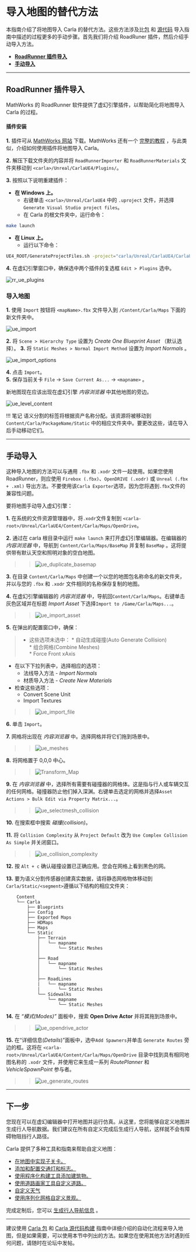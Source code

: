 # 导入地图的替代方法

本指南介绍了将地图导入 Carla 的替代方法。这些方法涉及比[包](tuto_M_add_map_package.md) 和 [源代码](tuto_M_add_map_source.md) 导入指南中描述的过程更多的手动步骤。首先我们将介绍 RoadRuner 插件，然后介绍手动导入方法。


- [__RoadRunner 插件导入__](#roadrunner-plugin-import)
- [__手动导入__](#manual-import)

---

## RoadRunner 插件导入

MathWorks 的 RoadRunner 软件提供了虚幻引擎插件，以帮助简化将地图导入 Carla 的过程。

#### 插件安装

__1.__ 插件可从 [MathWorks 网站](https://www.mathworks.com/help/roadrunner/ug/Downloading-Plugins.html) 下载。MathWorks 还有一个 [完整的教程](https://www.mathworks.com/help/roadrunner/ug/Exporting-to-CARLA.html) ，与此类似，介绍如何使用插件将地图导入 Carla。 

__2.__ 解压下载文件夹的内容并将 `RoadRunnerImporter` 和 `RoadRunnerMaterials` 文件夹移动到 `<carla>/Unreal/CarlaUE4/Plugins/`。

__3.__ 按照以下说明重建插件： 

*   __在 Windows 上。__  
	* 右键单击 `<carla>/Unreal/CarlaUE4` 中的 `.uproject` 文件，并选择 `Generate Visual Studio project files`。
	* 在 Carla 的根文件夹中，运行命令：

```sh
make launch
```

*   __在 Linux 上。__  
	* 运行以下命令：
```sh
UE4_ROOT/GenerateProjectFiles.sh -project="carla/Unreal/CarlaUE4/CarlaUE4.uproject" -game -engine
```

__4.__ 在虚幻引擎窗口中，确保选中两个插件的复选框 `Edit > Plugins` 选中。

![rr_ue_plugins](./img/rr-ue4_plugins.jpg)

### 导入地图

__1.__ 使用 `Import` 按钮将 `<mapName>.fbx` 文件导入到 `/Content/Carla/Maps` 下面的新文件夹中。  

![ue_import](./img/ue_import_mapname.jpg)

__2.__ 将 `Scene > Hierarchy Type` 设置为 _Create One Blueprint Asset_ （默认选择）。
__3.__ 将 `Static Meshes > Normal Import Method` 设置为 _Import Normals_ 。

![ue_import_options](./img/ue_import_options.jpg)

__4.__ 点击 `Import`。  
__5.__ 保存当前关卡 `File` -> `Save Current As...` -> `<mapname>` 。  

新地图现在应该出现在虚幻引擎 _内容浏览器_ 中其他地图的旁边。


![ue_level_content](./img/ue_level_content.jpg)


!!! 笔记
    语义分割的标签将根据资产名称分配。该资源将被移动到 `Content/Carla/PackageName/Static` 中的相应文件夹中。要更改这些，请在导入后手动移动它们。

---

## 手动导入

这种导入地图的方法可以与通用 `.fbx` 和 `.xodr` 文件一起使用。如果您使用 RoadRunner，则应使用 `Firebox (.fbx)`、`OpenDRIVE (.xodr)` 或 `Unreal (.fbx + .xml)` 导出方法。不要使用该`Carla Exporter`选项，因为您将遇到`.fbx`文件的兼容性问题。

要将地图手动导入虚幻引擎：

__1.__ 在系统的文件资源管理器中，将`.xodr`文件复制到 `<carla-root>/Unreal/CarlaUE4/Content/Carla/Maps/OpenDrive`。

__2.__ 通过在 carla 根目录中运行 `make launch` 来打开虚幻引擎编辑器。在编辑器的 _内容浏览器_ 中，导航到 `Content/Carla/Maps/BaseMap` 并复制 `BaseMap` 。这将提供带有默认天空和照明对象的空白地图。

>>![ue_duplicate_basemap](./img/ue_duplicate_basemap.png)

__3.__ 在目录 `Content/Carla/Maps` 中创建一个以您的地图包名称命名的新文件夹，并以与您的 `.fbx` 和 `.xodr` 文件相同的名称保存复制的地图。

__4.__ 在虚幻引擎编辑器的 _内容浏览器_ 中，导航回`Content/Carla/Maps`。右键单击灰色区域并在标题 _Import Asset_ 下选择`Import to /Game/Carla/Maps...`。 

>>![ue_import_asset](./img/ue_import_asset.png)

__5.__ 在弹出的配置窗口中，确保：

>- 这些选项未选中：
    *   自动生成碰撞(Auto Generate Collision)  
    *   组合网格(Combine Meshes)  
    *   Force Front xAxis
- 在以下下拉列表中，选择相应的选项：
    *   法线导入方法 - _Import Normals_  
    *   材质导入方法 - _Create New Materials_
- 检查这些选项：
    *   Convert Scene Unit
    *   Import Textures

>>![ue_import_file](./img/ue_import_file.jpg)

__6.__ 单击 `Import`。

__7.__ 网格将出现在 _内容浏览器_ 中。选择网格并将它们拖到场景中。

>>![ue_meshes](./img/ue_drag_meshes.jpg)

__8.__ 将网格置于 0,0,0 中心。

>>![Transform_Map](./img/transform.jpg)

__9.__ 在 _内容浏览器_ 中，选择所有需要有碰撞器的网格体。这是指与行人或车辆交互的任何网格。碰撞器防止他们掉入深渊。右键单击选定的网格并选择`Asset Actions > Bulk Edit via Property Matrix...`。 

>>![ue_selectmesh_collision](./img/ue_selectmesh_collision.jpg)

__10.__ 在搜索框中搜索 _碰撞(collision)_。 

__11.__ 将 `Collision Complexity` 从 `Project Default` 改为 `Use Complex Collision As Simple` 并关闭窗口。

>>![ue_collision_complexity](./img/ue_collision_complexity.jpg)

__12.__ 按 `Alt + c` 确认碰撞设置已正确应用。您会在网格上看到黑色的网。

__13.__ 要为语义分割传感器创建真实数据，请将静态网格物体移动到`Carla/Static/<segment>`遵循以下结构的相应文件夹：

        Content
        └── Carla
            ├── Blueprints
            ├── Config
            ├── Exported Maps
            ├── HDMaps
            ├── Maps
            └── Static
                ├── Terrain
                │   └── mapname
                │       └── Static Meshes
                │
                ├── Road
                │   └── mapname
                │       └── Static Meshes
                │
                ├── RoadLines  
                |   └── mapname
                |       └── Static Meshes
                └── Sidewalks  
                    └── mapname
                        └── Static Meshes

__14.__ 在 _“模式(Modes)”_ 面板中，搜索 __Open Drive Actor__ 并将其拖到场景中。 

>>![ue_opendrive_actor](./img/ue_opendrive_actor.jpg)

__15.__ 在“详细信息(_Details_)”面板中，选中`Add Spawners`并单击 `Generate Routes` 旁边的框。这将在 `<carla-root>/Unreal/CarlaUE4/Content/Carla/Maps/OpenDrive` 目录中找到具有相同地图名称的 `.xodr` 文件，并使用它来生成一系列 _RoutePlanner_ 和 _VehicleSpawnPoint_ 参与者。 

>>![ue_generate_routes](./img/ue_generate_routes.png)

---

## 下一步

您现在可以在虚幻编辑器中打开地图并运行仿真。从这里，您将能够自定义地图并生成行人导航数据。我们建议在所有自定义完成后生成行人导航，这样就不会有障碍物阻挡行人路径。

Carla 提供了多种工具和指南来帮助自定义地图：

- [在地图中实现子关卡。](tuto_M_custom_layers.md)
- [添加和配置交通灯和标志。](tuto_M_custom_add_tl.md)
- [使用程序化构建工具添加建筑物。](tuto_M_custom_buildings.md)
- [使用道路画家工具自定义道路。](tuto_M_custom_road_painter.md)
- [自定义天气](tuto_M_custom_weather_landscape.md#weather-customization)
- [使用序列化网格自定义景观。](tuto_M_custom_weather_landscape.md#add-serial-meshes)

完成定制后，您可以 [生成行人导航信息](tuto_M_generate_pedestrian_navigation.md) 。

---

建议使用 [Carla 包](tuto_M_add_map_package.md) 和 [Carla 源代码构建](tuto_M_add_map_source.md) 指南中详细介绍的自动化流程来导入地图，但是如果需要，可以使用本节中列出的方法。如果您在使用其他方法时遇到任何问题，请随时在论坛中发帖。

